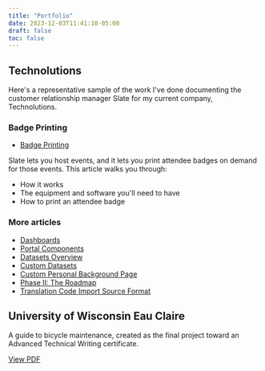 ```yaml
---
title: "Portfolio"
date: 2023-12-03T11:41:18-05:00
draft: false
toc: false
---
```


## Technolutions

Here's a representative sample of the work I've done documenting the customer relationship manager Slate for my current company, Technolutions. 

### Badge Printing

- [Badge Printing](https://knowledge.technolutions.com/hc/en-us/articles/9191589346331)

Slate lets you host events, and it lets you print attendee badges on demand for those events. This article walks you through:

- How it works
- The equipment and software you'll need to have
- How to print an attendee badge

### More articles

- [Dashboards](https://knowledge.technolutions.com/hc/en-us/articles/360032819152)
- [Portal Components](https://knowledge.technolutions.com/hc/en-us/articles/16516391511579)
- [Datasets Overview](https://knowledge.technolutions.net/v1/docs/en/datasets-overview)
- [Custom Datasets](https://knowledge.technolutions.com/hc/en-us/articles/360033050652-Creating-a-Custom-Dataset)
- [Custom Personal Background Page](https://knowledge.technolutions.com/hc/en-us/articles/4709679781275) 
- [Phase II: The Roadmap](https://knowledge.technolutions.com/hc/en-us/articles/14934120870299)
- [Translation Code Import Source Format](https://knowledge.technolutions.com/hc/en-us/articles/360032920032)

## University of Wisconsin Eau Claire 

A guide to bicycle maintenance, created as the final project toward an Advanced Technical Writing certificate. 

[View PDF](/UWEC-bicycle-doc.pdf)

